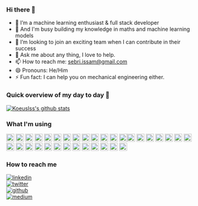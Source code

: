### Hi there 👋


- 🔭 I’m a machine learning enthusiast & full stack developer
- 🌱 And I'm busy building my knowledge in maths and machine learning models
- 👯 I’m looking to join an exciting team when I can contribute in their success
- 💬 Ask me about any thing, I love to help.
- 📫 How to reach me: <sebri.issam@gmail.com>
- 😄 Pronouns: He/Him
- ⚡ Fun fact: I can help you on mechanical engineering either.


### Quick overview of my day to day :art:
[![KoeusIss's github stats](https://github-readme-stats.vercel.app/api?username=KoeusIss&show_icons=true&theme=blue-green)](https://github.com/KoeusIss)


### What I'm using
<a href="https://en.wikipedia.org/wiki/C_(programming_language)" title="C"><img src="https://github.com/get-icon/geticon/raw/master/icons/c.svg" alt="C" width="21px" height="21px"></a>
<a href="https://isocpp.org/" title="C++"><img src="https://github.com/get-icon/geticon/raw/master/icons/c-plusplus.svg" alt="C++" width="21px" height="21px"></a>
<a href="https://www.python.org/" title="Python"><img src="https://github.com/get-icon/geticon/raw/master/icons/python.svg" alt="Python" width="21px" height="21px"></a>
<a href="https://www.djangoproject.com/" title="Django"><img src="https://github.com/get-icon/geticon/raw/master/icons/django.svg" alt="Django" width="21px" height="21px"></a>
<a href="https://www.ruby-lang.org/en/" title="Ruby"><img src="https://upload.wikimedia.org/wikipedia/commons/7/73/Ruby_logo.svg" alt="Ruby" width="21px" height="21px"></a>
<a href="https://rubyonrails.org/" title="Ruby on Rails"><img src="https://upload.wikimedia.org/wikipedia/commons/6/62/Ruby_On_Rails_Logo.svg" alt="RubyOnRails" width="21px" height="21px"></a>
<a href="https://pandas.pydata.org/" title="pandas"><img src="https://github.com/get-icon/geticon/raw/master/icons/pandas-icon.svg" alt="pandas" width="21px" height="21px"></a>
<a href="https://numpy.org/" title="NumPy"><img src="https://github.com/get-icon/geticon/raw/master/icons/numpy-icon.svg" alt="NumPy" width="21px" height="21px"></a>
<a href="https://scikit-learn.org/stable/" title="Scikit Learn"><img src="https://upload.wikimedia.org/wikipedia/commons/0/05/Scikit_learn_logo_small.svg" alt="sklearn" width="21px" height="21px"></a>
<a href="https://www.tensorflow.org/" title="Tensorflow"><img src="https://upload.wikimedia.org/wikipedia/commons/2/2d/Tensorflow_logo.svg" alt="tensorflow" width="21px" height="21px"></a>
<a href="https://keras.io/" title="Keras"><img src="https://upload.wikimedia.org/wikipedia/commons/a/ae/Keras_logo.svg" alt="keras" width="21px" height="21px"></a>
<a href="https://matplotlib.org/" title="Matplotlib"><img src="https://upload.wikimedia.org/wikipedia/commons/8/84/Matplotlib_icon.svg" alt="matplotlib" width="21px" height="21px"></a>
<a href="https://www.mongodb.org/" title="MongoDB"><img src="https://github.com/get-icon/geticon/raw/master/icons/mongodb-icon.svg" alt="MongoDB" width="21px" height="21px"></a><a href="https://dev.mysql.com/" title="MySQL"><img src="https://github.com/get-icon/geticon/raw/master/icons/mysql.svg" alt="MySQL" width="21px" height="21px"></a>
<a href="https://www.postgresql.org/" title="PostgreSQL"><img src="https://github.com/get-icon/geticon/raw/master/icons/postgresql.svg" alt="PostgreSQL" width="21px" height="21px"></a>
<a href="https://git-scm.com/" title="Git"><img src="https://github.com/get-icon/geticon/raw/master/icons/git-icon.svg" alt="Git" width="21px" height="21px"></a>
<a href="https://developer.mozilla.org/en-US/docs/Web/JavaScript" title="JavaScript"><img src="https://github.com/get-icon/geticon/raw/master/icons/javascript.svg" alt="JavaScript" width="21px" height="21px"></a>
<a href="https://nodejs.org/" title="Node.js"><img src="https://github.com/get-icon/geticon/raw/master/icons/nodejs-icon.svg" alt="Node.js" width="21px" height="21px"></a>
<a href="https://www.npmjs.com/" title="npm"><img src="https://github.com/get-icon/geticon/raw/master/icons/npm.svg" alt="npm" width="21px" height="21px"></a>
<a href="https://yarnpkg.com/" title="Yarn"><img src="https://github.com/get-icon/geticon/raw/master/icons/yarn.svg" alt="Yarn" width="21px" height="21px"></a>
<a href="https://webpack.js.org/" title="webpack"><img src="https://github.com/get-icon/geticon/raw/master/icons/webpack.svg" alt="webpack" width="21px" height="21px"></a>
<a href="https://reactjs.org/" title="React"><img src="https://github.com/get-icon/geticon/raw/master/icons/react.svg" alt="React" width="21px" height="21px"></a>
<a href="https://redux.js.org/" title="Redux"><img src="https://github.com/get-icon/geticon/raw/master/icons/redux.svg" alt="Redux" width="21px" height="21px"></a>
<a href="https://vuejs.org/" title="Vue.js"><img src="https://github.com/get-icon/geticon/raw/master/icons/vue.svg" alt="Vue.js" width="21px" height="21px"></a>
<a href="https://nuxtjs.org/" title="Nuxt.js"><img src="https://upload.wikimedia.org/wikipedia/commons/3/3c/Nuxt-js.png" alt="Nuxt.js" width="21px" height="21px"></a>
<a href="https://www.w3.org/TR/html5/" title="HTML5"><img src="https://github.com/get-icon/geticon/raw/master/icons/html-5.svg" alt="HTML5" width="21px" height="21px"></a>
<a href="https://www.w3.org/TR/CSS/" title="CSS3"><img src="https://github.com/get-icon/geticon/raw/master/icons/css-3.svg" alt="CSS3" width="21px" height="21px"></a>
<a href="https://sass-lang.com/" title="Sass"><img src="https://github.com/get-icon/geticon/raw/master/icons/sass.svg" alt="Sass" width="21px" height="21px"></a>
<a href="https://aws.amazon.com/" title="AWS"><img src="https://github.com/get-icon/geticon/raw/master/icons/aws.svg" alt="AWS" width="21px" height="21px"></a>
<a href="https://azure.microsoft.com/" title="Microsoft Azure"><img src="https://github.com/get-icon/geticon/raw/master/icons/azure-icon.svg" alt="Microsoft Azure" width="21px" height="21px"></a>
<a href="https://cloud.google.com/" title="Google Cloud"><img src="https://github.com/get-icon/geticon/raw/master/icons/google-cloud.svg" alt="Google Cloud" width="21px" height="21px"></a>
<a href="https://www.elastic.co/products/elasticsearch" title="Elasticsearch"><img src="https://github.com/get-icon/geticon/raw/master/icons/elasticsearch.svg" alt="Elasticsearch" width="21px" height="21px"></a>
<a href="https://www.docker.com/" title="docker"><img src="https://github.com/get-icon/geticon/raw/master/icons/docker-icon.svg" alt="docker" width="21px" height="21px"></a>
### How to reach me
<a href="https://www.linkedin.com/in/issam-sebri/" title="Likedin"><img src="https://img.shields.io/badge/LinkedIn-0077B5?style=for-the-badge&logo=linkedin&logoColor=white" alt="linkedin"></a><br>
<a href="https://twitter.com/KoeusIss" title="Twitter"><img src="https://img.shields.io/badge/Twitter-1DA1F2?style=for-the-badge&logo=twitter&logoColor=white" alt="twitter"></a><br>
<a href="https://github.com/KoeusIss" title="Github"><img src="https://img.shields.io/badge/GitHub-100000?style=for-the-badge&logo=github&logoColor=whitee" alt="github"></a><br>
<a href="https://img.shields.io/badge/Medium-12100E?style=for-the-badge&logo=medium&logoColor=white" title="Medium"><img src="https://img.shields.io/badge/Medium-12100E?style=for-the-badge&logo=medium&logoColor=white" alt="medium"></a><br>
